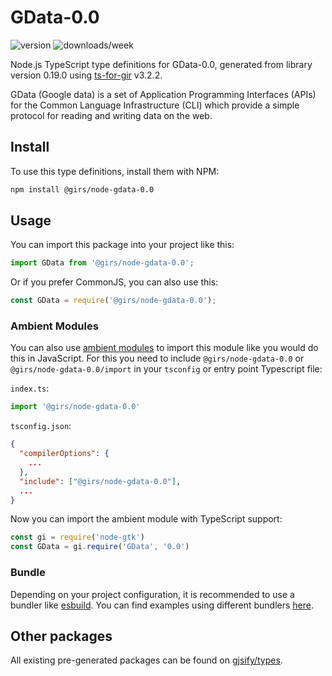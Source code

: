 
# GData-0.0

![version](https://img.shields.io/npm/v/@girs/node-gdata-0.0)
![downloads/week](https://img.shields.io/npm/dw/@girs/node-gdata-0.0)


Node.js TypeScript type definitions for GData-0.0, generated from library version 0.19.0 using [ts-for-gir](https://github.com/gjsify/ts-for-gir) v3.2.2.

GData (Google data) is a set of Application Programming Interfaces (APIs) for the Common Language Infrastructure (CLI) which provide a simple protocol for reading and writing data on the web.

## Install

To use this type definitions, install them with NPM:
```bash
npm install @girs/node-gdata-0.0
```

## Usage

You can import this package into your project like this:
```ts
import GData from '@girs/node-gdata-0.0';
```

Or if you prefer CommonJS, you can also use this:
```ts
const GData = require('@girs/node-gdata-0.0');
```

### Ambient Modules

You can also use [ambient modules](https://github.com/gjsify/ts-for-gir/tree/main/packages/cli#ambient-modules) to import this module like you would do this in JavaScript.
For this you need to include `@girs/node-gdata-0.0` or `@girs/node-gdata-0.0/import` in your `tsconfig` or entry point Typescript file:

`index.ts`:
```ts
import '@girs/node-gdata-0.0'
```

`tsconfig.json`:
```json
{
  "compilerOptions": {
    ...
  },
  "include": ["@girs/node-gdata-0.0"],
  ...
}
```

Now you can import the ambient module with TypeScript support: 

```ts
const gi = require('node-gtk')
const GData = gi.require('GData', '0.0')
```


### Bundle

Depending on your project configuration, it is recommended to use a bundler like [esbuild](https://esbuild.github.io/). You can find examples using different bundlers [here](https://github.com/gjsify/ts-for-gir/tree/main/examples).

## Other packages

All existing pre-generated packages can be found on [gjsify/types](https://github.com/gjsify/types).

